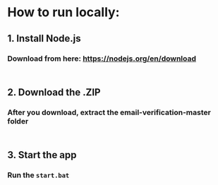 # How to run locally:
## 1. Install Node.js
### Download from here: https://nodejs.org/en/download

## <br> 2. Download the .ZIP
### After you download, extract the email-verification-master folder

## <br> 3. Start the app
### Run the ``` start.bat ```

